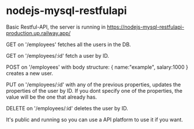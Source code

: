 # nodejs-mysql-restfulapi
Basic Restful-API, the server is running in https://nodejs-mysql-restfulapi-production.up.railway.app/

GET on '/employees' fetches all the users in the DB.

GET on '/employees/:id' fetch a user by ID.

POST on '/employees' with body structure: { name:"example", salary:1000 } creates a new user.

PUT on '/employees/:id' with any of the previous properties, updates the properties of the user by ID. If you dont specify one of the properties, the value will be the one that already has.

DELETE on '/employees/:id' deletes the user by ID.


It's public and running so you can use a API platform to use it if you want.
